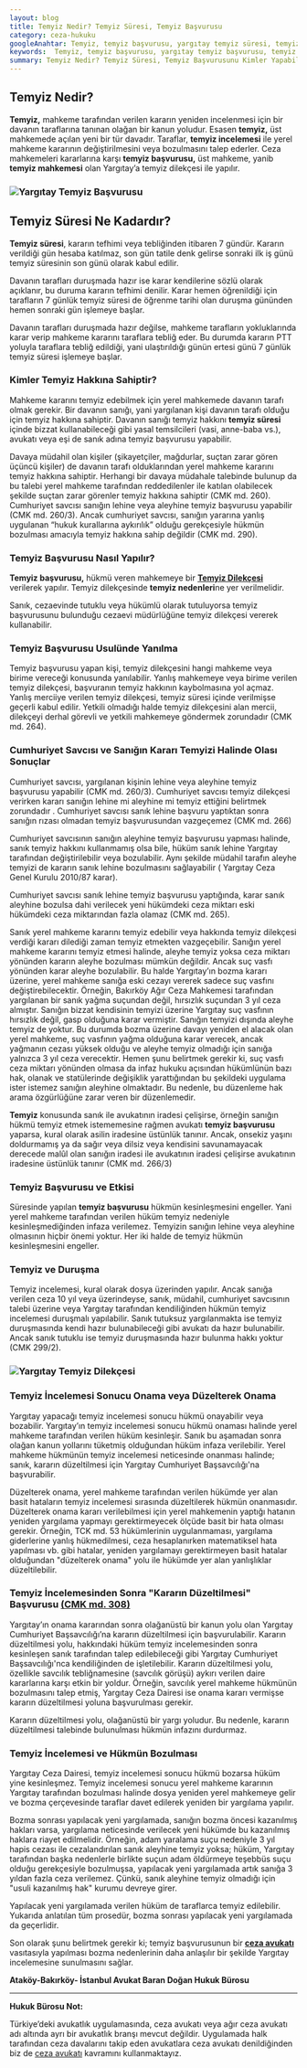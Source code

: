 ```yaml
---
layout: blog
title: Temyiz Nedir? Temyiz Süresi, Temyiz Başvurusu
category: ceza-hukuku
googleAnahtar: Temyiz, temyiz başvurusu, yargıtay temyiz süresi, temyiz dilekçesi, Ceza avukatı, avukat, ağır ceza avukatı, Onama, Bozma, bakırköy avukat, istanbul avukat, hukuk bürosu
keywords:  Temyiz, temyiz başvurusu, yargıtay temyiz başvurusu, temyiz dilekçesi, Ceza avukatı, avukat, ağır ceza avukatı, bakırköy avukat, istanbul avukat, temyiz başvuru dilekçesi, temyiz süresi, hukuk bürosu
summary: Temyiz Nedir? Temyiz Süresi, Temyiz Başvurusunu Kimler Yapabilir? Yargıtay Temyiz İncelemesi Duruşmalı mıdır? Temyiz İncelemesi Sonucu Onama, Düzelterek Onama ve Bozma Kararı
---
```


## Temyiz Nedir?

**Temyiz,** mahkeme tarafından verilen kararın yeniden incelenmesi için bir davanın taraflarına tanınan olağan bir kanun yoludur.  Esasen **temyiz,** üst mahkemede açılan yeni bir tür davadır. Taraflar, **temyiz incelemesi** ile yerel mahkeme kararının değiştirilmesini veya bozulmasını talep ederler. Ceza mahkemeleri kararlarına karşı **temyiz başvurusu,**  üst mahkeme,  yanib **temyiz mahkemesi**  olan  Yargıtay’a temyiz dilekçesi  ile yapılır.


### ![Yargıtay Temyiz Başvurusu](https://camo.githubusercontent.com/e13824900dd05c77aa7cc5d1a4e9ae7a40169f17/687474703a2f2f692e68697a6c69726573696d2e636f6d2f3750426f426d2e6a7067 "Yargıtay Temyiz Başvurusu")

## Temyiz Süresi Ne Kadardır?

**Temyiz süresi**,  kararın tefhimi veya tebliğinden itibaren 7 gündür. Kararın verildiği gün hesaba katılmaz, son gün tatile denk gelirse sonraki ilk iş günü temyiz süresinin  son günü olarak kabul edilir.

Davanın tarafları duruşmada hazır ise karar kendilerine sözlü olarak açıklanır, bu duruma kararın tefhimi denilir. Karar hemen öğrenildiği için tarafların 7 günlük temyiz süresi de öğrenme tarihi olan duruşma gününden hemen sonraki gün işlemeye başlar.

Davanın tarafları duruşmada hazır değilse, mahkeme tarafların yokluklarında karar verip mahkeme kararını taraflara tebliğ eder.  Bu durumda kararın PTT yoluyla taraflara tebliğ edildiği, yani ulaştırıldığı günün ertesi günü 7 günlük temyiz süresi işlemeye başlar.

### Kimler Temyiz Hakkına Sahiptir?

Mahkeme kararını temyiz edebilmek için yerel mahkemede davanın tarafı olmak gerekir. Bir davanın sanığı, yani yargılanan kişi davanın tarafı olduğu için temyiz hakkına sahiptir. Davanın sanığı temyiz hakkını **temyiz süresi** içinde bizzat kullanabileceği gibi yasal temsilcileri (vasi, anne-baba vs.), avukatı  veya eşi de sanık adına temyiz başvurusu yapabilir.

Davaya müdahil olan kişiler (şikayetçiler, mağdurlar, suçtan zarar gören üçüncü kişiler) de davanın tarafı olduklarından yerel mahkeme kararını temyiz hakkına sahiptir. Herhangi bir davaya müdahale talebinde bulunup da bu talebi yerel mahkeme tarafından reddedilenler  ile katılan olabilecek şekilde suçtan zarar görenler temyiz hakkına sahiptir (CMK md. 260).
Cumhuriyet savcısı sanığın lehine veya aleyhine temyiz başvurusu yapabilir (CMK md. 260/3). Ancak cumhuriyet savcısı, sanığın yararına yanlış uygulanan “hukuk kurallarına aykırılık” olduğu gerekçesiyle hükmün bozulması amacıyla temyiz hakkına sahip değildir (CMK md. 290).

### Temyiz Başvurusu Nasıl Yapılır?


**Temyiz başvurusu,** hükmü veren mahkemeye bir [**Temyiz Dilekçesi**](http://barandogan.av.tr/blog/ceza-hukuku/temyiz-dilekcesi-ornegi.html) verilerek yapılır. Temyiz dilekçesinde **temyiz nedenleri**ne yer verilmelidir.

Sanık, cezaevinde tutuklu veya hükümlü olarak tutuluyorsa temyiz başvurusunu bulunduğu cezaevi müdürlüğüne temyiz dilekçesi vererek kullanabilir.

### Temyiz Başvurusu Usulünde Yanılma

Temyiz başvurusu yapan kişi, temyiz dilekçesini hangi mahkeme veya birime vereceği konusunda yanılabilir. Yanlış mahkemeye veya birime verilen temyiz dilekçesi, başvuranın temyiz hakkının kaybolmasına yol açmaz. Yanlış merciiye verilen temyiz dilekçesi, temyiz süresi içinde verilmişse geçerli kabul edilir. Yetkili olmadığı halde temyiz dilekçesini alan mercii, dilekçeyi derhal  görevli  ve yetkili mahkemeye göndermek zorundadır  (CMK md. 264).

### Cumhuriyet Savcısı ve Sanığın Kararı Temyizi Halinde Olası Sonuçlar

Cumhuriyet savcısı, yargılanan kişinin lehine veya aleyhine temyiz başvurusu yapabilir (CMK md. 260/3). Cumhuriyet savcısı temyiz dilekçesi verirken kararı sanığın lehine mi aleyhine mi temyiz ettiğini belirtmek  zorundadır . Cumhuriyet savcısı sanık lehine başvuru yaptıktan sonra sanığın rızası olmadan temyiz başvurusundan vazgeçemez (CMK md. 266)

Cumhuriyet savcısının sanığın aleyhine temyiz başvurusu yapması halinde, sanık temyiz hakkını kullanmamış olsa bile, hüküm sanık lehine Yargıtay tarafından değiştirilebilir veya bozulabilir.  Aynı şekilde müdahil tarafın aleyhe temyizi de kararın sanık lehine bozulmasını sağlayabilir ( Yargıtay Ceza Genel Kurulu 2010/87 karar).

Cumhuriyet savcısı sanık lehine temyiz başvurusu yaptığında,  karar sanık aleyhine bozulsa dahi verilecek yeni hükümdeki ceza miktarı eski hükümdeki ceza miktarından fazla olamaz (CMK md. 265).

Sanık yerel mahkeme kararını temyiz edebilir veya hakkında temyiz dilekçesi verdiği kararı dilediği zaman temyiz etmekten vazgeçebilir. Sanığın yerel mahkeme kararını temyiz etmesi halinde, aleyhe temyiz yoksa ceza miktarı yönünden kararın aleyhe bozulması mümkün değildir. Ancak suç vasfı yönünden karar aleyhe bozulabilir. Bu halde Yargıtay’ın bozma kararı üzerine,  yerel mahkeme sanığa eski cezayı vererek sadece suç vasfını değiştirebilecektir. Örneğin, Bakırköy Ağır Ceza Mahkemesi tarafından yargılanan bir sanık yağma suçundan değil, hırsızlık suçundan 3 yıl ceza almıştır. Sanığın bizzat kendisinin temyizi üzerine Yargıtay suç vasfının hırsızlık değil, gasp olduğuna karar vermiştir. Sanığın temyizi dışında aleyhe temyiz de yoktur. Bu durumda bozma üzerine davayı yeniden el alacak olan yerel mahkeme, suç vasfının yağma olduğuna karar verecek, ancak yağmanın cezası yüksek olduğu ve aleyhe temyiz olmadığı için sanığa yalnızca 3 yıl ceza verecektir. Hemen şunu belirtmek gerekir ki, suç vasfı ceza miktarı yönünden olmasa da infaz hukuku açısından hükümlünün bazı hak, olanak ve statülerinde değişiklik yarattığından bu şekildeki uygulama ister istemez sanığın aleyhine olmaktadır. Bu nedenle, bu düzenleme hak arama özgürlüğüne zarar veren bir düzenlemedir.

**Temyiz** konusunda sanık ile avukatının iradesi çelişirse, örneğin sanığın hükmü temyiz etmek istememesine rağmen  avukatı **temyiz başvurusu** yaparsa, kural olarak asilin iradesine üstünlük tanınır. Ancak,  onsekiz  yaşını doldurmamış ya da sağır veya dilsiz veya kendisini savunamayacak derecede malûl olan sanığın iradesi ile avukatının  iradesi çelişirse avukatının iradesine üstünlük tanınır (CMK md.  266/3)

### Temyiz Başvurusu ve Etkisi

Süresinde yapılan **temyiz başvurusu** hükmün kesinleşmesini engeller. Yani yerel mahkeme tarafından verilen hüküm temyiz nedeniyle kesinleşmediğinden infaza verilemez. Temyizin sanığın lehine veya aleyhine olmasının hiçbir önemi yoktur. Her iki halde de temyiz hükmün kesinleşmesini engeller.

### Temyiz ve Duruşma

Temyiz incelemesi, kural olarak dosya üzerinden yapılır. Ancak sanığa verilen ceza 10 yıl veya üzerindeyse, sanık, müdahil, cumhuriyet savcısının talebi üzerine veya Yargıtay tarafından kendiliğinden hükmün temyiz incelemesi duruşmalı yapılabilir.
Sanık tutuksuz yargılanmakta ise temyiz duruşmasında kendi hazır bulunabileceği gibi avukatı da hazır bulunabilir. Ancak sanık tutuklu ise temyiz duruşmasında hazır bulunma hakkı yoktur (CMK 299/2).

### ![Yargıtay Temyiz Dilekçesi](https://camo.githubusercontent.com/e162db5ffa0d03ce19c3582b3a7ff183767598a5/687474703a2f2f692e68697a6c69726573696d2e636f6d2f317270594a312e6a7067 "Yargıtay Temyiz Dilekçesi")


### Temyiz İncelemesi Sonucu Onama veya Düzelterek Onama

Yargıtay yapacağı temyiz incelemesi sonucu hükmü onayabilir veya bozabilir. Yargıtay’ın temyiz incelemesi sonucu hükmü onaması halinde yerel mahkeme tarafından verilen hüküm kesinleşir. Sanık bu aşamadan sonra olağan kanun yollarını tüketmiş olduğundan hüküm infaza verilebilir. Yerel mahkeme hükmünün temyiz incelemesi neticesinde onanması halinde; sanık, kararın düzeltilmesi için Yargıtay Cumhuriyet Başsavcılığı'na başvurabilir. 

Düzelterek onama, yerel mahkeme tarafından verilen hükümde yer alan basit hataların temyiz incelemesi sırasında düzeltilerek hükmün  onanmasıdır. Düzelterek onama kararı verilebilmesi için yerel mahkemenin yaptığı hatanın yeniden yargılama yapmayı gerektirmeyecek ölçüde basit bir hata olması gerekir. Örneğin, TCK md. 53 hükümlerinin uygulanmaması, yargılama giderlerine yanlış hükmedilmesi, ceza hesaplanırken matematiksel hata yapılması vb. gibi hatalar, yeniden yargılamayı gerektirmeyen basit hatalar olduğundan "düzelterek onama" yolu ile hükümde yer alan yanlışlıklar düzeltilebilir.


### Temyiz İncelemesinden Sonra "Kararın Düzeltilmesi" Başvurusu [(CMK md. 308)](http://www.turkhukuksitesi.com/mevzuat.php?mid=6164)

Yargıtay’ın onama kararından sonra olağanüstü bir kanun yolu olan Yargıtay Cumhuriyet Başsavcılığı’na kararın düzeltilmesi için başvurulabilir. Kararın düzeltilmesi yolu, hakkındaki hüküm temyiz incelemesinden sonra kesinleşen sanık tarafından talep edilebileceği gibi Yargıtay Cumhuriyet Başsavcılığı'nca kendiliğinden de işletilebilir. Kararın düzeltilmesi yolu, özellikle savcılık tebliğnamesine (savcılık görüşü) aykırı verilen daire kararlarına karşı etkin bir yoldur. Örneğin, savcılık yerel mahkeme hükmünün bozulmasını talep etmiş, Yargıtay Ceza Dairesi ise onama kararı vermişse kararın düzeltilmesi yoluna başvurulması gerekir.

Kararın düzeltilmesi yolu, olağanüstü bir yargı yoludur. Bu nedenle, kararın düzeltilmesi talebinde bulunulması hükmün infazını durdurmaz. 

### Temyiz İncelemesi ve Hükmün Bozulması

Yargıtay Ceza Dairesi, temyiz incelemesi sonucu hükmü bozarsa hüküm yine kesinleşmez. Temyiz incelemesi sonucu yerel mahkeme kararının Yargıtay tarafından bozulması halinde dosya yeniden yerel mahkemeye gelir ve bozma çerçevesinde taraflar davet edilerek yeniden bir yargılama yapılır.

Bozma sonrası yapılacak yeni yargılamada, sanığın bozma öncesi kazanılmış hakları varsa, yargılama neticesinde verilecek yeni hükümde bu kazanılmış haklara riayet edilmelidir. Örneğin, adam yaralama suçu nedeniyle 3 yıl hapis cezası ile cezalandırılan sanık aleyhine temyiz yoksa; hüküm, Yargıtay tarafından başka nedenlerle birlikte suçun adam öldürmeye teşebbüs suçu olduğu gerekçesiyle bozulmuşsa, yapılacak yeni yargılamada artık sanığa 3 yıldan fazla ceza verilemez. Çünkü, sanık aleyhine temyiz olmadığı için "usuli kazanılmış hak" kurumu devreye girer.


Yapılacak yeni yargılamada verilen hüküm de taraflarca temyiz edilebilir. Yukarıda anlatılan tüm prosedür, bozma sonrası yapılacak yeni yargılamada da geçerlidir.

Son olarak şunu belirtmek gerekir ki; temyiz başvurusunun bir [**ceza avukatı**](http://barandogan.av.tr/blog/ceza-hukuku/ceza-avukatinin-islevi.html) vasıtasıyla yapılması bozma nedenlerinin daha anlaşılır bir şekilde Yargıtay incelemesine sunulmasını sağlar.



**Ataköy-Bakırköy- İstanbul Avukat Baran Doğan Hukuk Bürosu**

______________________________________________________________________________________________________________________________________

**Hukuk Bürosu Not:**

Türkiye’deki avukatlık uygulamasında, ceza avukatı veya ağır ceza avukatı adı altında ayrı bir avukatlık branşı mevcut değildir. Uygulamada halk tarafından ceza davalarını takip eden avukatlara ceza avukatı denildiğinden biz de [ceza avukatı](https://barandogan.av.tr/blog/ceza-hukuku/ceza-avukatinin-islevi.html) kavramını kullanmaktayız.




